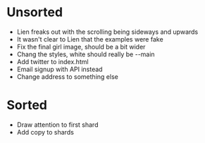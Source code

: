 # Unsorted

- Lien freaks out with the scrolling being sideways and upwards
- It wasn't clear to Lien that the examples were fake
- Fix the final girl image, should be a bit wider
- Chang the styles, white should really be --main
- Add twitter to index.html
- Email signup with API instead
- Change address to something else

# Sorted

- Draw attention to first shard
- Add copy to shards
